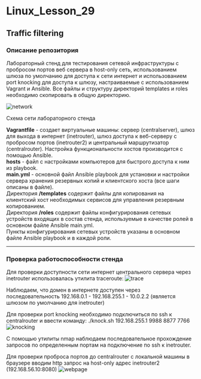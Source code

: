 # Linux_Lesson_29
## Traffic filtering

### Описание репозитория

Лабораторный стенд для тестирования сетевой инфраструктуры с пробросом портов веб сервера в host-only сеть, использованием шлюза по умолчанию для доступа к сети интернет и использованием port knocking для доступа к шлюзу, настраиваемые с использованием Vagrant и Ansible. Все файлы и структуру директорий temрlates и roles необходимо скопировать в общую директорию.

![network](https://github.com/darknetworm/Linux_Lesson_29/assets/82410807/4a5d452c-01d0-4f28-874e-9c229ef3ac5c)


Схема сети лабораторного стенда

**Vagrantfile** - создает виртуальные машины: сервер (centralserver), шлюз для выхода в интернет (inetrouter), шлюз доступа к веб-серверу с пробросом портов (inetrouter2) и центральный маршрутизатор (centralrouter). Настройка функциональности хостов производится с помощью Ansible.  
**hosts** - файл с настройками компьютеров для быстрого доступа к ним из playbook.  
**main.yml** - основной файл Ansible playbook для установки и настройки сервера хранения резервных копий и клиентского хоста (все шаги описаны в файле).  
Директория **/templates** содержит файлы для копирования на клиентский хост необходимых сервисов для управления резервным копированием.  
Директория **/roles** содержит файлы конфигурирования сетевых устройств входящих в состав стенда, используемые в качестве ролей в основном файле Ansible main.yml.  
Пункты конфигурирования сетевых устройств указаны в основном файле Ansible playbook и в каждой роли.

---

### Проверка работоспособности стенда

Для проверки доступности сети интернет центрального сервера через inetrouter использовалась утилита traceroute:
![trace](https://github.com/darknetworm/Linux_Lesson_29/assets/82410807/6735fa70-a6f7-40a1-8505-5b394095061e)

Наблюдаем, что домен в интернете доступен через последовательность 192.168.0.1 - 192.168.255.1 - 10.0.2.2 (является шлюзом по умолчанию для inetrouter)

Для проверки port knocking необходимо подключиться по ssh к centralrouter и ввести команду:
    ./knock.sh 192.168.255.1 9988 8877 7766
![knocking](https://github.com/darknetworm/Linux_Lesson_29/assets/82410807/29644c5e-7a58-45bf-b63d-505f996e868c)

С помощью утилиты nmap наблюдаем последовательное прохождение запросов по определенным портам на подключение по ssh к inetrouter.

Для проверки проброса портов до centralrouter с локальной машины в браузере вводим http запрос на host-only адрес inetrouter2 (192.168.56.10:8080)
![webpage](https://github.com/darknetworm/Linux_Lesson_29/assets/82410807/8a052898-82c3-4bd3-9f2e-e258f8eea0b9)
